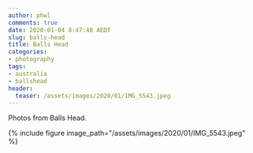 ```yaml
---
author: phwl
comments: true
date: 2020-01-04 8:47:48 AEDT
slug: balls-head
title: Balls Head
categories:
- photography
tags:
- australia
- ballshead
header:
  teaser: /assets/images/2020/01/IMG_5543.jpeg
---
```

Photos from Balls Head.

{% include figure image_path="/assets/images/2020/01/IMG_5543.jpeg" %}
